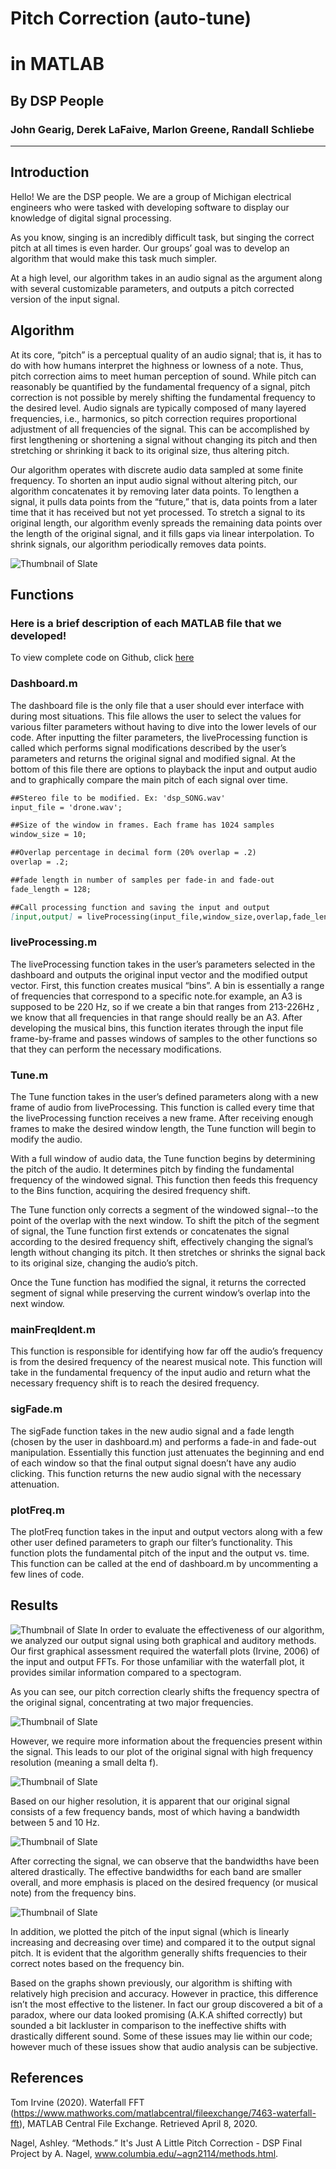#  Pitch Correction (auto-tune) 
# in MATLAB
 
 
 
## By DSP People 
### John Gearig, Derek LaFaive, Marlon Greene, Randall Schliebe
----------------------------------------------------------------
## Introduction

Hello! We are the DSP people. We are a group of Michigan electrical engineers who were tasked with developing software to display our knowledge of digital signal processing. 

As you know, singing is an incredibly difficult task, but singing the correct pitch at all times is even harder. Our groups’ goal was to develop an algorithm that would make this task much simpler. 

At a high level, our algorithm takes in an audio signal as the argument along with several customizable parameters, and outputs a pitch corrected version of the input signal. 



## Algorithm

At its core, “pitch” is a perceptual quality of an audio signal; that is, it has to do with how humans interpret the highness or lowness of a note. Thus, pitch correction aims to meet human perception of sound. While pitch can reasonably be quantified by the fundamental frequency of a signal, pitch correction is not possible by merely shifting the fundamental frequency to the desired level. Audio signals are typically composed of many layered frequencies, i.e., harmonics, so pitch correction requires proportional adjustment of all frequencies of the signal. This can be accomplished by first lengthening or shortening a signal without changing its pitch and then stretching or shrinking it back to its original size, thus altering pitch.

Our algorithm operates with discrete audio data sampled at some finite frequency. To shorten an input audio signal without altering pitch, our algorithm concatenates it by removing later data points. To lengthen a signal, it pulls data points from the “future,” that is, data points from a later time that it has received but not yet processed. To stretch a signal to its original length, our algorithm evenly spreads the remaining data points over the length of the original signal, and it fills gaps via linear interpolation. To shrink signals, our algorithm periodically removes data points.

![Thumbnail of Slate](Images/randall.png)

##  Functions
### Here is a brief description of each MATLAB file that we developed!

To view complete code on Github, click [here](https://github.com/johngear/DSP)

### Dashboard.m

The dashboard file is the only file that a user should ever interface with during most situations. This file allows the user to select the values for various filter parameters without having to dive into the lower levels of our code. After inputting the filter parameters, the liveProcessing function is called which performs signal modifications described by the user’s parameters and returns the original signal and modified signal. At the bottom of this file there are options to playback the input and output audio and to graphically compare the main pitch of each signal over time. 

```markdown
##Stereo file to be modified. Ex: 'dsp_SONG.wav'
input_file = 'drone.wav'; 

##Size of the window in frames. Each frame has 1024 samples 
window_size = 10; 

##Overlap percentage in decimal form (20% overlap = .2)
overlap = .2;

##fade length in number of samples per fade-in and fade-out
fade_length = 128;

##Call processing function and saving the input and output
[input,output] = liveProcessing(input_file,window_size,overlap,fade_length);
```

### liveProcessing.m

The liveProcessing function takes in the user’s parameters selected in the dashboard and outputs the original input vector and the modified output vector. First, this function creates musical “bins”. A bin is essentially a range of frequencies that correspond to a specific note.for example, an A3 is supposed to be 220 Hz, so if we create a bin that ranges from 213-226Hz , we know that  all frequencies in that range should really be an A3. After developing the musical bins, this function iterates through the input file frame-by-frame and passes windows of samples to the other functions so that they can perform the necessary modifications. 

### Tune.m

The Tune function takes in the user’s defined parameters along with a new frame of audio from liveProcessing. This function is called every time that the liveProcessing function receives a new frame. After receiving enough frames to make the desired window length, the Tune function will begin to modify the audio.

With a full window of audio data, the Tune function begins by determining the pitch of the audio. It determines pitch by finding the fundamental frequency of the windowed signal. This function then feeds this frequency to the Bins function, acquiring the desired frequency shift.

The Tune function only corrects a segment of the windowed signal--to the point of the overlap with the next window. To shift the pitch of the segment of signal, the Tune function first extends or concatenates the signal according to the desired frequency shift, effectively changing the signal’s length without changing its pitch. It then stretches or shrinks the signal back to its original size, changing the audio’s pitch. 

Once the Tune function has modified the signal, it returns the corrected segment of signal while preserving the current window’s overlap into the next window.


### mainFreqIdent.m 

This function is responsible for identifying how far off the audio’s frequency is from the desired frequency of the nearest musical note. This function will take in the fundamental frequency of the input audio and return what the necessary frequency shift is to reach the desired frequency. 


### sigFade.m

The sigFade function takes in the new audio signal and a fade length (chosen by the user in dashboard.m) and performs a fade-in and fade-out manipulation. Essentially this function just attenuates the beginning and end of each window so that the final output signal doesn’t have any audio clicking. This function returns the new audio signal with the necessary attenuation. 

### plotFreq.m

The plotFreq function takes in the input and output vectors along with a few other user defined parameters to graph our filter’s functionality. This function plots the fundamental pitch of the input and the output vs. time. This function can be called at the end of dashboard.m by uncommenting a few lines of code. 

## Results 

![Thumbnail of Slate](Images/image1derek.png)
In order to evaluate the effectiveness of our algorithm, we analyzed our output signal using both graphical and auditory methods. Our first graphical assessment required the waterfall plots (Irvine, 2006) of the input and output FFTs. For those unfamiliar with the waterfall plot, it provides similar information compared to a spectogram.

As you can see, our pitch correction clearly shifts the frequency spectra of the original signal, concentrating at two major frequencies.

![Thumbnail of Slate](Images/image2derek.png)

However, we require more information about the frequencies present within the signal. This leads to our plot of the original signal with high frequency resolution (meaning a small delta f).

![Thumbnail of Slate](Images/image3derek.png)

Based on our higher resolution, it is apparent that our original signal consists of a few frequency bands, most of which having a bandwidth between 5 and 10 Hz.

![Thumbnail of Slate](Images/image4derek.png)

After correcting the signal, we can observe that the bandwidths have been altered drastically. The effective bandwidths for each band are smaller overall, and more emphasis is placed on the desired frequency (or musical note) from the frequency bins.

![Thumbnail of Slate](Images/image5derek.png)

In addition, we plotted the pitch of the input signal (which is linearly increasing and decreasing over time) and compared it to the output signal pitch. It is evident that the algorithm generally shifts frequencies to their correct notes based on the frequency bin.

Based on the graphs shown previously, our algorithm is shifting with relatively high precision and accuracy. However in practice, this difference isn’t the most effective to the listener. In fact our group discovered a bit of a paradox, where our data looked promising (A.K.A shifted correctly) but sounded a bit lackluster in comparison to the ineffective shifts with drastically different sound. Some of these issues may lie within our code; however much of these issues show that audio analysis can be subjective. 



## References
Tom Irvine (2020). Waterfall FFT (https://www.mathworks.com/matlabcentral/fileexchange/7463-waterfall-fft), MATLAB Central File Exchange. Retrieved April 8, 2020.

Nagel, Ashley. “Methods.” It's Just A Little Pitch Correction - DSP Final Project by A. Nagel, www.columbia.edu/~agn2114/methods.html.

